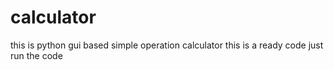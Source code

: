 # calculator
this is python gui based simple operation calculator
this is a ready code just run the code 
